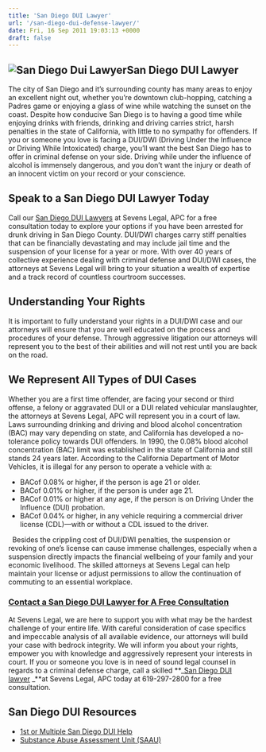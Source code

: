 ```yaml
---
title: 'San Diego DUI Lawyer'
url: '/san-diego-dui-defense-lawyer/'
date: Fri, 16 Sep 2011 19:03:13 +0000
draft: false
---
```


![San Diego Dui Lawyer](https://www.sevenslegal.com/wp-content/uploads/2014/12/Samantha-Greene-2-200x300.jpg)**San Diego DUI Lawyer**
-------------------------------------------------------------------------------------------------------------------------------------

The city of San Diego and it’s surrounding county has many areas to enjoy an excellent night out, whether you’re downtown club-hopping, catching a Padres game or enjoying a glass of wine while watching the sunset on the coast. Despite how conducive San Diego is to having a good time while enjoying drinks with friends, drinking and driving carries strict, harsh penalties in the state of California, with little to no sympathy for offenders. If you or someone you love is facing a DUI/DWI (Driving Under the Influence or Driving While Intoxicated) charge, you’ll want the best San Diego has to offer in criminal defense on your side. Driving while under the influence of alcohol is immensely dangerous, and you don’t want the injury or death of an innocent victim on your record or your conscience.

Speak to a San Diego DUI Lawyer Today
-------------------------------------

Call our [San Diego DUI Lawyers](https://sandiegoduilawyers.com/san-diego-dui-attorney/) at Sevens Legal, APC for a free consultation today to explore your options if you have been arrested for drunk driving in San Diego County. DUI/DWI charges carry stiff penalties that can be financially devastating and may include jail time and the suspension of your license for a year or more. With over 40 years of collective experience dealing with criminal defense and DUI/DWI cases, the attorneys at Sevens Legal will bring to your situation a wealth of expertise and a track record of countless courtroom successes.

Understanding Your Rights
-------------------------

It is important to fully understand your rights in a DUI/DWI case and our attorneys will ensure that you are well educated on the process and procedures of your defense. Through aggressive litigation our attorneys will represent you to the best of their abilities and will not rest until you are back on the road.

We Represent All Types of DUI Cases
-----------------------------------

Whether you are a first time offender, are facing your second or third offense, a felony or aggravated DUI or a DUI related vehicular manslaughter, the attorneys at Sevens Legal, APC will represent you in a court of law. Laws surrounding drinking and driving and blood alcohol concentration (BAC) may vary depending on state, and California has developed a no-tolerance policy towards DUI offenders. In 1990, the 0.08% blood alcohol concentration (BAC) limit was established in the state of California and still stands 24 years later. According to the California Department of Motor Vehicles, it is illegal for any person to operate a vehicle with a:  

*   BACof 0.08% or higher, if the person is age 21 or older.
*   BACof 0.01% or higher, if the person is under age 21.
*   BACof 0.01% or higher at any age, if the person is on Driving Under the Influence (DUI) probation.
*   BACof 0.04% or higher, in any vehicle requiring a commercial driver license (CDL)—with or without a CDL issued to the driver.

  Besides the crippling cost of DUI/DWI penalties, the suspension or revoking of one’s license can cause immense challenges, especially when a suspension directly impacts the financial wellbeing of your family and your economic livelihood. The skilled attorneys at Sevens Legal can help maintain your license or adjust permissions to allow the continuation of commuting to an essential workplace.

### [Contact a San Diego DUI Lawyer for A Free Consultation](#contact "San Diego DUI Lawyer")

At Sevens Legal, we are here to support you with what may be the hardest challenge of your entire life. With careful consideration of case specifics and impeccable analysis of all available evidence, our attorneys will build your case with bedrock integrity. We will inform you about your rights, empower you with knowledge and aggressively represent your interests in court. If you or someone you love is in need of sound legal counsel in regards to a criminal defense charge, call a skilled **_[San Diego DUI lawyer](https://www.sevenslegal.com/san-diego-dui-defense-lawyer/ "San Diego DUI Lawyer") _**at Sevens Legal, APC today at 619-297-2800 for a free consultation.

San Diego DUI Resources
-----------------------

*   [1st or Multiple San Diego DUI Help](http://www.sdcourt.ca.gov/portal/page?_pageid=55,1643572&_dad=portal)
*   [Substance Abuse Assessment Unit (SAAU)](http://www.sdcourt.ca.gov/portal/page?_pageid=55,1643584&_dad=portal&_schema=PORTAL)